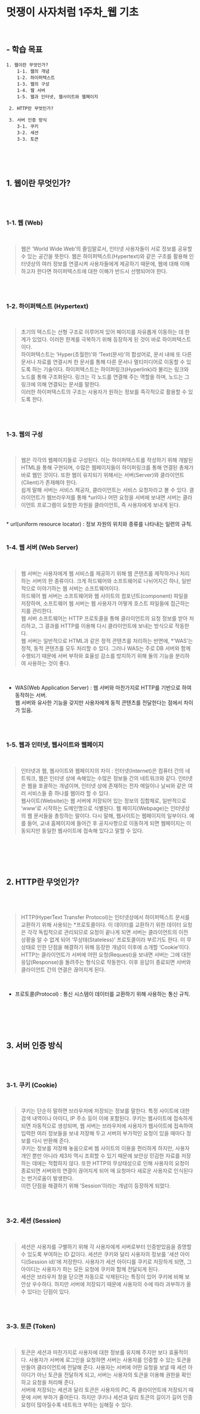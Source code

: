 # **멋쟁이 사자처럼 1주차_웹 기초** 
<br/>

## \-  **학습 목표**     

    1. 웹이란 무엇인가?  
        1-1. 웹의 개념   
        1-2. 하이퍼텍스트   
        1-3. 웹의 구성  
        1-4. 웹 서버  
        1-5. 웹과 인터넷, 웹사이트와 웹페이지   

     2. HTTP란 무엇인가?       
 
     3. 서버 인증 방식    
        3-1. 쿠키    
        3-2. 세션    
        3-3. 토큰       

<br/>  
<br/>  
<br/>    



## **1. 웹이란 무엇인가?**  <H1>   
<br/>
 

### 1-1. 웹 (Web)    
<br/>  

> 웹은 ‘World Wide Web’의 줄임말로서, 인터넷 사용자들이 서로 정보를 공유할 수 있는 공간을 뜻한다. 웹은 하이퍼텍스트(Hypertext)와 같은 구조를 활용해 인터넷상의 여러 정보를 연결시켜 사용자들에게 제공하기 때문에, 웹에 대해 이해하고자 한다면 하이퍼텍스트에 대한 이해가 반드시 선행되어야 한다.     

<br/>  
<br/>

### 1-2. 하이퍼텍스트 (Hypertext)  
<br/>  

> 초기의 텍스트는 선형 구조로 이루어져 있어 페이지를 자유롭게 이동하는 데 한계가 있었다. 이러한 한계를 극복하기 위해 등장하게 된 것이 바로 하이퍼텍스트이다.   
 하이퍼텍스트는 ‘Hyper(초월한)’와 ‘Text(문서)’의 합성어로, 문서 내에 또 다른 문서나 자료를 연결시켜 한 문서를 통해 다른 문서나 멀티미디어로 이동할 수 있도록 하는 기술이다. 하이퍼텍스트는 하이퍼링크(Hyperlink)라 불리는 링크와 노드를 통해 구조화된다. 링크는 각 노드를 연결해 주는 역할을 하며, 노드는 그 링크에 의해 연결되는 문서를 말한다.   
 이러한 하이퍼텍스트의 구조는 사용자가 원하는 정보를 즉각적으로 활용할 수 있도록 한다. 

 <br/>  
 <br/>  

 ### 1-3. 웹의 구성  
 <br/>  

>  웹은 각각의 웹페이지들로 구성된다. 이는 하이퍼텍스트를 작성하기 위해 개발된 HTML을 통해 구현되며, 수많은 웹페이지들이 하이퍼링크를 통해 연결된 총체가 바로 웹인 것이다. 또한 웹이 유지되기 위해서는 서버(Server)와 클라이언트(Client)가 존재해야 한다.   
 쉽게 말해 서버는 서비스 제공자, 클라이언트는 서비스 요청자라고 볼 수 있다. 클라이언트가 웹브라우저를 통해 *url이나  어떤 요청을 서버에 보내면 서버는 클라이언트 프로그램이 요청한 자원을 클라이언트, 즉 사용자에게 보내게 된다.  
 <br/>  
  * url(uniform resource locator) : 정보 자원의 위치와 종류를 나타내는 일련의 규칙.  

<br/>  
<br/>  

### 1-4. 웹 서버 (Web Server)  
<br/>  

 > 웹 서버는 사용자에게 웹 서비스를 제공하기 위해 웹 콘텐츠를 제작하거나 처리하는 서버의 한 종류이다. 크게 하드웨어와 소프트웨어로 나뉘어지긴 하나, 일반적으로 이야기하는 웹 서버는 소프트웨어이다.  
 하드웨어 웹 서버는 소프트웨어와 웹 사이트의 컴포넌트(component) 파일을 저장하며, 소프트웨어 웹 서버는 웹 사용자가 어떻게 호스트 파일들에 접근하는지를 관리한다.  
 웹 서버 소프트웨어는 HTTP 프로토콜을 통해 클라이언트의 요청 정보를 받아 처리하고, 그 결과를 HTTP를 이용해 다시 클라이언트에 보내는 방식으로 작동한다.  
 웹 서버는 일반적으로 HTML과 같은 정적 콘텐츠를 처리하는 반면에, *’WAS’는 정적, 동적 콘텐츠를 모두 처리할 수 있다. 그러나 WAS는 주로 DB 서버와 함께 수행되기 때문에 서버 부하와 효율성 감소를 방지하기 위해 둘의 기능을 분리하여 사용하는 것이 좋다.  
 <br/>  

 * WAS(Web Application Server) : 웹 서버와 마찬가지로 HTTP를 기반으로 하여 동작하는 서버.     
  웹 서버와 유사한 기능을 갖지만 사용자에게 동적 콘텐츠를 전달한다는 점에서 차이가 있음.  

  <br/>  
  <br>  

  ### 1-5. 웹과 인터넷, 웹사이트와 웹페이지 
  <br/>  

> 인터넷과 웹, 웹사이트와 웹페이지의 차이 :
 인터넷(Internet)은 컴퓨터 간의 네트워크, 웹은 인터넷 상에 속해있는 수많은 정보들 간의 네트워크와 같다. 인터넷은 웹을 포괄하는 개념이며, 인터넷 상에 존재하는 전자 메일이나 날씨와 같은 여러 서비스들 중 하나를 웹이라 할 수 있다.  
 웹사이트(Website)는 웹 서버에 저장되어 있는 정보의 집합체로, 일반적으로 ‘www’로 시작하는 도메인명으로 식별된다. 웹 페이지(Webpage)는 인터넷상의 웹 문서들을 총칭하는 말이다. 다시 말해, 웹사이트는 웹페이지의 일부이다. 예를 들어, 교내 홈페이지에 들어간 후 공지사항으로 이동하게 되면 웹페이지는 이동되지만 동일한 웹사이트에 접속해 있다고 말할 수 있다.  

 <br/>  
 <br>  
 <br/>  
 <br/>    

 ## **2. HTTP란 무엇인가?**   <H1>
 <br/>

> HTTP(HyperText Transfer Protocol)는 인터넷상에서 하이퍼텍스트 문서를 교환하기 위해 사용되는 *프로토콜이다. 이 데이터를 교환하기 위한 데이터 요청은 각각 독립적으로 관리되므로 요청이 끝나게 되면 서버는 클라이언트의 이전 상황을 알 수 없게 되어 ‘무상태(Stateless)’ 프로토콜이라 부르기도 한다. 이 무상태로 인한 단점을 해결하기 위해 등장한 개념이 이후에 소개할 ‘Cookie’이다.  
 HTTP는 클라이언트가 서버에 어떤 요청(Request)을 보내면 서버는 그에 대한 응답(Response)을 돌려주는 형식으로 작동한다. 이후 응답이 종료되면 서버와 클라이언트 간의 연결은 끊어지게 된다.  
 <br/>  

 * 프로토콜(Protocol) : 통신 시스템이 데이터를 교환하기 위해 사용하는 통신 규칙.  

 <br/>  
 <br/>  
 <br/>  
 <br/>   

 ## 3. **서버 인증 방식** <H1>  
 <br/>  

 ### 3-1. 쿠키 (Cookie)   
 <br/>  

 > 쿠키는 단순히 말하면 브라우저에 저장되는 정보를 말한다. 특정 사이트에 대한 검색 내역이나 아이디, IP 주소 등이 이에 포함된다. 쿠키는 웹사이트에 접속하게 되면 자동적으로 생성되며, 웹 서버는 브라우저에 사용자가 웹사이트에 접속하여 입력한 여러 정보들을 보내 저장해 두고 서버의 부가적인 요청이 있을 때마다 정보를 다시 반환해 준다.    
 쿠키는 정보를 저장해 놓음으로써 웹 사이트의 이용을 편리하게 하지만, 사용자 개인 뿐만 아니라 제3자 역시 조회할 수 있기 때문에 보안상 민감한 자료를 저장하는 데에는 적합하지 않다. 또한 HTTP의 무상태성으로 인해 사용자의 요청이 종료되면 서버와의 연결이 끊어지게 되어 매 요청마다 새로운 사용자로 인식된다는 번거로움이 발생한다.  
 이런 단점을 해결하기 위해 'Session'이라는 개념이 등장하게 되었다.

 <br/>  
 <br/>  

 ### 3-2. 세션 (Session)  
 <br/>  

 > 세션은 사용자를 구별하기 위해 각 사용자에게 서버로부터 인증받았음을 증명할 수 있도록 부여하는 ID 값이다. 세션은 쿠키와 달리 사용자의 정보를 '세션 아이디(Session id)'에 저장한다. 사용자가 세션 아이디를 쿠키로 저장하게 되면, 그 아이디는 사용자가 하는 모든 요청에 쿠키와 함께 전달되게 된다.   
  세션은 브라우저 창을 닫으면 자동으로 삭제된다는 특징이 있어 쿠키에 비해 보안상 우수하다. 하지만 서버에 저장되기 때문에 사용자의 수에 따라 과부하가 올 수 있다는 단점이 있다.

 <br/>  
 <br/>  

 ### 3-3. 토큰 (Token)  
 <br/>  

 > 토큰은 세션과 마찬가지로 사용자에 대한 정보를 유지해 주지만 보다 효율적이다. 사용자가 서버에 로그인을 요청하면 서버는 사용자를 인증할 수 있는 토큰을 만들어 클라이언트에 전달해 준다. 사용자는 서버에 어떤 요청을 보낼 때 세션 아이디가 아닌 토큰을 전달하게 되고, 서버는 사용자의 토큰을 이용해 권한을 확인하고 요청을 처리해 준다.  
 서버에 저장되는 세션과 달리 토큰은 사용자의 PC, 즉 클라이언트에 저장되기 때문에 서버 부하가 줄어든다. 하지만 쿠키나 세션과 달리 토큰의 길이가 길어 인증 요청이 많아질수록 네트워크 부하는 심해질 수 있다.

 <br/>  
 <br/>  

